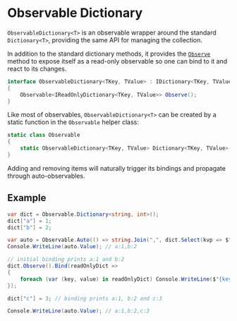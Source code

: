 # Observable Dictionary

`ObservableDictionary<T>` is an observable wrapper around the standard `Dictionary<T>`, providing the same API for managing the collection.

In addition to the standard dictionary methods, it provides the [`Observe`](xref:TinkState.ObservableDictionary`2.Observe) method to expose itself as a read-only observable so one can bind to it and react to its changes.

```csharp
interface ObservableDictionary<TKey, TValue> : IDictionary<TKey, TValue>
{
	Observable<IReadOnlyDictionary<TKey, TValue>> Observe();
}
```

Like most of observables, `ObservableDictionary<T>` can be created by a static function in the `Observable` helper class:

```csharp
static class Observable
{
	static ObservableDictionary<TKey, TValue> Dictionary<TKey, TValue>();
}
```

Adding and removing items will naturally trigger its bindings and propagate through auto-observables.

## Example

```csharp
var dict = Observable.Dictionary<string, int>();
dict["a"] = 1;
dict["b"] = 2;

var auto = Observable.Auto(() => string.Join(",", dict.Select(kvp => $"{kvp.Key}:{kvp.Value}")));
Console.WriteLine(auto.Value); // a:1,b:2

// initial binding prints a:1 and b:2
dict.Observe().Bind(readOnlyDict =>
{
	foreach (var (key, value) in readOnlyDict) Console.WriteLine($"{key}:{value}");
});

dict["c"] = 3; // binding prints a:1, b:2 and c:3

Console.WriteLine(auto.Value); // a:1,b:2,c:3
```
